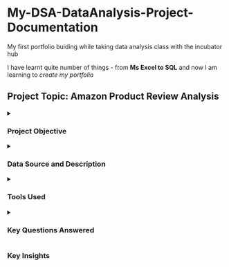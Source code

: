 # My-DSA-DataAnalysis-Project-Documentation
My first portfolio buiding while taking data analysis class with the incubator hub

I have learnt quite number of things - from **Ms Excel to SQL** and now I am learning to *create my portfolio* 

## Project Topic: Amazon Product Review Analysis

<details>
<summary>
  
### Project Objective
</summary>

To analyze Amazon product and customer review data in order to uncover actionable insights that inform product improvement, marketing strategies, and customer engagement initiatives.

</details>

<details> <summary>
  
### Data Source and Description
</summary>

The dataset contains information scraped from Amazon product pages. It consists of 1,465 Amazon products with 16 fields, including:
- Product Details: Name, Category, Price, Discount, Ratings
- Customer Engagement: Number of Reviews, Review Titles & Content (aggregated)

Each row represents a unique product entry, with customer reviews embedded as comma-separated values.

</details>

<details> <summary>
    
### Tools Used 
</summary>

 - Microsoft Excel: Data cleaning, transformation, and pivot analysis
     - Ensuregd the right data type
     - Created Calculated columns where necessary
 - Excel Dashboard: Custom visuals and KPI cards created to showcase insights interactively
  
</details>


<details> <summary>
  
### Key Questions Answered
</summary>

- What is the average discount percentage by product category?
- How many products are listed under each category?
- What is the total number of reviews per category?
- Which products have the highest average ratings?
- What is the average actual vs. discounted price by category?
- Which products have the highest number of reviews?
- How many products have a discount of 50% or more?
- What is the distribution of product ratings?
- What is the total potential revenue by category?
- How are products distributed across price range buckets?
- What is the relationship between discount percentage and rating?
- How many products have fewer than 1,000 reviews?
- Which categories offer the highest discounts?
- Top 5 products based on rating and review count combined


</details>

<summary>
  
### Key Insights
</summary>



</details>
